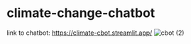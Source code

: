 # climate-change-chatbot

link to chatbot: https://climate-cbot.streamlit.app/
![cbot (2)](https://github.com/user-attachments/assets/d9dec30b-2752-4c60-9cf9-3d5ed2c0a6e5)
